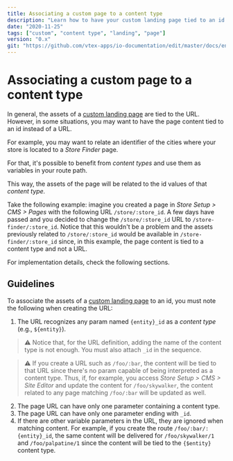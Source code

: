 ```yaml
---
title: Associating a custom page to a content type
description: "Learn how to have your custom landing page tied to an id instead of a URL."
date: "2020-11-25"
tags: ["custom", "content type", "landing", "page"]
version: "0.x"
git: "https://github.com/vtex-apps/io-documentation/edit/master/docs/en/Recipes/templates/associating-a-custom-page-to-a-content-type.md"
---
```


# Associating a custom page to a content type

In general, the assets of a [custom landing page](https://developers.vtex.com/vtex-developer-docs/docs/vtex-io-documentation-creating-a-new-custom-page) are tied to the URL. However, in some situations, you may want to have the page content tied to an id instead of a URL.

For example, you may want to relate an identifier of the cities where your store is located to a *Store Finder* page.

For that, it's possible to benefit from *content types* and use them as variables in your route path.

This way, the assets of the page will be related to the id values of that *content type.* 

Take the following example: imagine you created a page in *Store Setup > CMS > Pages* with the following URL `/store/:store_id`. A few days have passed and you decided to change the `/store/:store_id` URL to `/store-finder/:store_id`. Notice that this wouldn't be a problem and the assets previously related to `/store/:store_id` would be available in `/store-finder/:store_id` since, in this example, the page content is tied to a content type and not a URL.

For implementation details, check the following sections.

## Guidelines

To associate the assets of a [custom landing page](https://developers.vtex.com/vtex-developer-docs/docs/vtex-io-documentation-creating-a-new-custom-page) to an id, you must note the following when creating the URL:

1. The URL recognizes any param named `{entity}_id` as a *content type* (e.g., `${entity}`).

>⚠️ Notice that, for the URL definition, adding the name of the content type is not enough. You must also attach `_id` in the sequence.

>⚠️ If you create a URL such as `/foo/:bar`, the content will be tied to that URL since there's no param capable of being interpreted as a content type. Thus, if, for example, you access *Store Setup > CMS > Site Editor* and update the content for `/foo/skywalker`, the content related to any page matching `/foo/:bar` will be updated as well.

2. The page URL can have only one parameter containing a content type.
3. The page URL can have only one parameter ending with `_id`.
4. If there are other variable parameters in the URL, they are ignored when matching content. For example, if you create the route `/foo/:bar/:{entity}_id`, the same content will be delivered for `/foo/skywalker/1` and `/foo/palpatine/1` since the content will be tied to the `{$entity}` content type.

